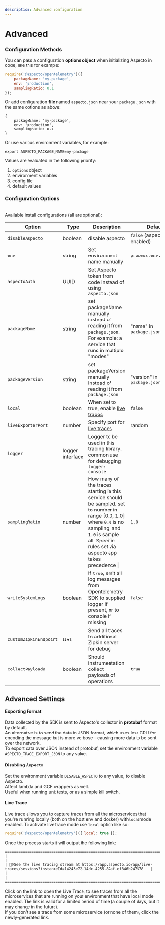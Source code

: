```yaml
---
description: Advanced configuration
---
```


# Advanced

### Configuration Methods

You can pass a configuration **options object** when initializing Aspecto in code, like this for example:

```javascript
require('@aspecto/opentelemetry')({
    packageName: 'my-package',
    env: 'production',
    samplingRatio: 0.1
});
```

Or add configuration **file** named `aspecto.json` near your `package.json` with the same options as above:

```
{
    packageName: 'my-package',
    env: 'production',
    samplingRatio: 0.1
}
```

Or use various environment variables, for example:

```
export ASPECTO_PACKAGE_NAME=my-package
```

Values are evaluated in the following priority:

1. `options` object
2. environment variables
3. config file
4. default values

### Configuration Options

\
Available install configurations (all are optional):

| Option                 | Type             | Description                                                                                                                                                                                                       | Default                     |
| ---------------------- | ---------------- | ----------------------------------------------------------------------------------------------------------------------------------------------------------------------------------------------------------------- | --------------------------- |
| `disableAspecto`       | boolean          | disable aspecto                                                                                                                                                                                                   | `false` (aspecto enabled)   |
| `env`                  | string           | Set environment name manually                                                                                                                                                                                     | `process.env.NODE_ENV`      |
| `aspectoAuth`          | UUID             | Set Aspecto token from code instead of using `aspecto.json`                                                                                                                                                       |                             |
| `packageName`          | string           | set packageName manually instead of reading it from `package.json`. For example: a service that runs in multiple "modes"                                                                                          | "name" in `package.json`    |
| `packageVersion`       | string           | set packageVersion manually instead of reading it from `package.json`                                                                                                                                             | "version" in `package.json` |
| `local`                | boolean          | When set to true, enable [live traces](https://www.npmjs.com/package/@aspecto/opentelemetry#live-traces)                                                                                                          | `false`                     |
| `liveExporterPort`     | number           | Specify port for [live traces](https://www.npmjs.com/package/@aspecto/opentelemetry#live-traces)                                                                                                                  | random                      |
| `logger`               | logger interface | Logger to be used in this tracing library. common use for debugging `logger: console`                                                                                                                             |                             |
| `samplingRatio`        | number           | How many of the traces starting in this service should be sampled. set to number in range \[0.0, 1.0] where `0.0` is no sampling, and `1.0` is sample all. Specific rules set via aspecto app takes precedence \| | `1.0`                       |
| `writeSystemLogs`      | boolean          | If `true`, emit all log messages from Opentelemetry SDK to supplied logger if present, or to console if missing                                                                                                   | `false`                     |
| `customZipkinEndpoint` | URL              | Send all traces to additional Zipkin server for debug                                                                                                                                                             |                             |
| `collectPayloads`      | boolean          | Should instrumentation collect payloads of operations                                                                                                                                                             | `true`                      |

## Advanced Settings

#### Exporting Format

Data collected by the SDK is sent to Aspecto's collector in **protobuf** format by default. \
An alternative is to send the data in JSON format, which uses less CPU for encoding the message but is more verbose - causing more data to be sent over the network. \
To export data over JSON instead of protobuf, set the environment variable  `ASPECTO_TRACE_EXPORT_JSON` to any value.

#### Disabling Aspecto

Set the environment variable `DISABLE_ASPECTO` to any value, to disable Aspecto.\
Affect lambda and GCF wrappers as well.\
Useful when running unit tests, or as a simple kill switch.

#### &#x20;**Live Trace**

Live trace allows you to capture traces from all the microservices that you're running locally (both on the host env and docker) with`local`mode enabled. To activate live trace mode use `local` option like so:

```javascript
require('@aspecto/opentelemetry')({ local: true });
```

&#x20;Once the process starts it will output the following link:

```
=====================================================================================================================================
|                                                                                                                                   |
| 🕵️‍♀️See the live tracing stream at https://app.aspecto.io/app/live-traces/sessions?instanceId=14243e72-14dc-4255-87af-ef846b247578   |
|                                                                                                                                   |
=====================================================================================================================================
```

Click on the link to open the Live Trace, to see traces from all the microservices that are running on your environment that have local mode enabled. The link is valid for a limited period of time (a couple of days, but it may change in the future). \
If you don't see a trace from some microservice (or none of them), click the newly-generated link.

##
